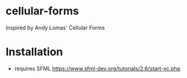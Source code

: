 # cellular-forms
Inspired by Andy Lomas' Cellular Forms 

# Installation

- requires SFML https://www.sfml-dev.org/tutorials/2.6/start-vc.php
